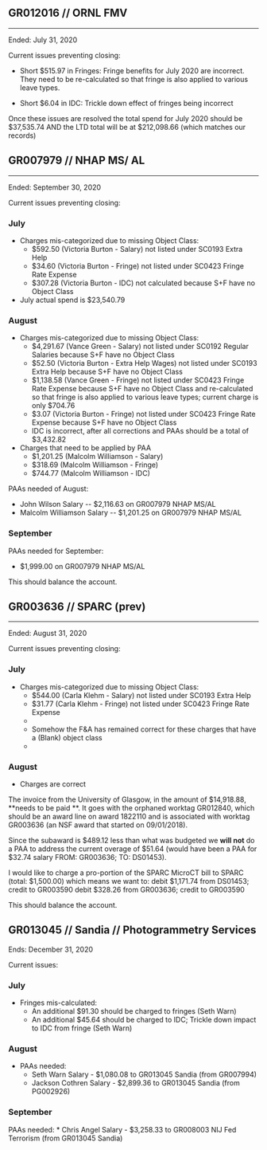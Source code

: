 


## GR012016 // ORNL FMV
---

Ended: July 31, 2020

Current issues preventing closing:

* Short $515.97 in Fringes: 
Fringe benefits for July 2020 are incorrect. They need to be re-calculated so that fringe is also applied to various leave types.

* Short $6.04 in IDC: Trickle down effect of fringes being incorrect

Once these issues are resolved the total spend for July 2020 should be $37,535.74 AND the LTD total will be at $212,098.66 (which matches our records)


## GR007979 // NHAP MS/ AL
---
Ended: September 30, 2020

Current issues preventing closing:

### July
* Charges mis-categorized due to missing Object Class:
	* $592.50 (Victoria Burton - Salary) not listed under SC0193 Extra Help
	* $34.60 (Victoria Burton - Fringe) not listed under SC0423 Fringe Rate Expense
	* $307.28 (Victoria Burton - IDC) not calculated because S+F have no Object Class
* July actual spend is $23,540.79

### August
* Charges mis-categorized due to missing Object Class:
	* $4,291.67 (Vance Green - Salary) not listed under SC0192 Regular Salaries because S+F have no Object Class
	* $52.50 (Victoria Burton - Extra Help Wages) not listed under SC0193 Extra Help because S+F have no Object Class
	* $1,138.58 (Vance Green - Fringe) not listed under SC0423 Fringe Rate Expense  because S+F have no Object Class and re-calculated so that fringe is also applied to various leave types; current charge is only $704.76
	* $3.07 (Victoria Burton - Fringe) not listed under SC0423 Fringe Rate Expense because S+F have no Object Class
	* IDC is incorrect, after all corrections and PAAs should be a total of $3,432.82
* Charges that need to be applied by PAA
	* $1,201.25 (Malcolm Williamson - Salary)
	* $318.69 (Malcolm Williamson - Fringe)
	* $744.77 (Malcolm Williamson - IDC)

PAAs needed of August:
* John Wilson Salary -- $2,116.63 on GR007979 NHAP MS/AL
* Malcolm Williamson Salary -- $1,201.25 on GR007979 NHAP MS/AL

### September
PAAs needed for September:
* $1,999.00 on GR007979 NHAP MS/AL


This should balance the account.


## GR003636 // SPARC (prev)
---
Ended: August 31, 2020

Current issues preventing closing:

### July
* Charges mis-categorized due to missing Object Class:
	* $544.00 (Carla Klehm - Salary) not listed under SC0193 Extra Help
	* $31.77 (Carla Klehm - Fringe) not listed under SC0423 Fringe Rate Expense
	* 
	* Somehow the F&A has remained correct for these charges that have a (Blank) object class
	* 
### August
* Charges are correct

The invoice from the University of Glasgow, in the amount of $14,918.88, **needs to be paid **. It goes with the orphaned worktag GR012840, which should be an award line on award 1822110 and is associated with worktag GR003636 (an NSF award that started on 09/01/2018).

Since the subaward is $489.12 less than what was budgeted we **will not** do a PAA to address the current overage of $51.64 (would have been a PAA  for $32.74 salary   FROM: GR003636;   TO: DS01453).

I would like to charge a pro-portion of the SPARC MicroCT bill to SPARC (total: $1,500.00)
which means we want to:
debit $1,171.74 from DS01453; credit to GR003590
debit $328.26 from GR003636; credit to GR003590

This should balance the account.


## GR013045 // Sandia // Photogrammetry Services

Ends: December 31, 2020

Current issues:

### July
* Fringes mis-calculated:
	* An additional $91.30 should be charged to fringes (Seth Warn)
	* An additional $45.64 should be charged to IDC; Trickle down impact to IDC from fringe (Seth Warn)

### August
* PAAs needed:
	* Seth Warn Salary - $1,080.08 to GR013045 Sandia (from GR007994)
	* Jackson Cothren Salary - $2,899.36 to GR013045 Sandia (from PG002926)

### September
PAAs needed:
	* Chris Angel Salary - $3,258.33 to GR008003 NIJ Fed Terrorism (from GR013045 Sandia)

<!--stackedit_data:
eyJoaXN0b3J5IjpbNzg5MTYwNzc2LC0xNDAxNjE5NzQ3LDgxMD
Y3Mjc0MiwtMTYzMjgyMDEyMSwtNzYyMDA2OTgzLC0yMDM3Mjk2
ODgwLDE1MjEwMDM3OTcsMTQ0OTEwMTEzN119
-->